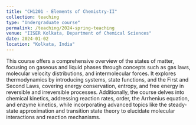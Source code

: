 ```yaml
---
title: "CH1201 - Elements of Chemistry-II"
collection: teaching
type: "Undergraduate course"
permalink: /teaching/2024-spring-teaching
venue: "IISER Kolkata, Department of Chemical Sciences"
date: 2024-01-02
location: "Kolkata, India"
---
```


This course offers a comprehensive overview of the states of matter, focusing on gaseous and liquid phases through concepts such as gas laws, molecular velocity distributions, and intermolecular forces. It explores thermodynamics by introducing systems, state functions, and the First and Second Laws, covering energy conservation, entropy, and free energy in reversible and irreversible processes. Additionally, the course delves into chemical kinetics, addressing reaction rates, order, the Arrhenius equation, and enzyme kinetics, while incorporating advanced topics like the steady-state approximation and transition state theory to elucidate molecular interactions and reaction mechanisms.
